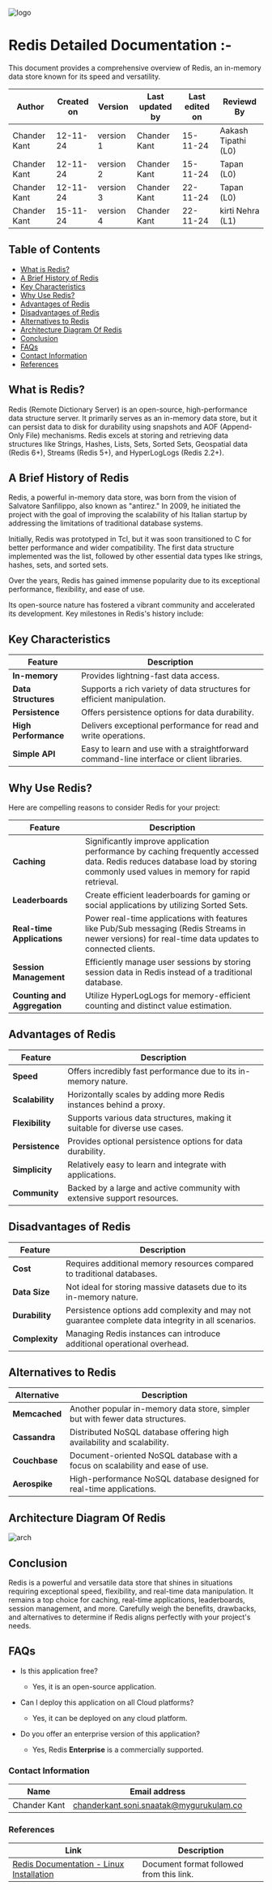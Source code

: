 ![logo](https://github.com/user-attachments/assets/523314c0-d9dc-4c1d-9ff0-08c2d6c5cb55)

# Redis Detailed Documentation :-

This document provides a comprehensive overview of Redis, an in-memory data store known for its speed and versatility.


| **Author** | **Created on** | **Version** | **Last updated by** | **Last edited on** | **Reviewd By** |
|------------|----------------|-------------|----------------------|---------------------|----|
| Chander Kant | 12-11-24 | version 1   | Chander Kant  | 15-11-24          | Aakash Tipathi (L0) |
| Chander Kant| 12-11-24  | version 2   | Chander Kant   | 15-11-24         |  Tapan (L0)|
| Chander Kant| 12-11-24  | version 3   | Chander Kant   | 22-11-24         |  Tapan (L0)|
| Chander Kant| 15-11-24  | version 4   | Chander Kant   | 22-11-24         |  kirti Nehra (L1)|



## Table of Contents

- [What is Redis?](#What-is-Redis?)
- [A Brief History of Redis](#A-Brief-History-of-Redis)
- [Key Characteristics](#Key-Characteristics)
- [Why Use Redis?](#Why-Use-Redis)
- [Advantages of Redis](#Advantages-of-Redis)
- [Disadvantages of Redis](#Disadvantages-of-Redis)
- [Alternatives to Redis](#Alternatives-to-Redis)
- [Architecture Diagram Of Redis](#Architecture-Diagram-Of-Redis)
- [Conclusion](#conclusion)
- [FAQs](#FAQs)
- [Contact Information](#Contact-Information)
- [References](#References)



## What is Redis? 

Redis (Remote Dictionary Server) is an open-source, high-performance data structure server. It primarily serves as an in-memory data store, but it can persist data to disk for durability using snapshots and AOF (Append-Only File) mechanisms. Redis excels at storing and retrieving data structures like Strings, Hashes, Lists, Sets, Sorted Sets, Geospatial data (Redis 6+), Streams (Redis 5+), and HyperLogLogs (Redis 2.2+).

## A Brief History of Redis 

Redis, a powerful in-memory data store, was born from the vision of Salvatore Sanfilippo, also known as "antirez." In 2009, he initiated the project with the goal of improving the scalability of his Italian startup by addressing the limitations of traditional database systems.   

Initially, Redis was prototyped in Tcl, but it was soon transitioned to C for better performance and wider compatibility. The first data structure implemented was the list, followed by other essential data types like strings, hashes, sets, and sorted sets.   

Over the years, Redis has gained immense popularity due to its exceptional performance, flexibility, and ease of use.

 Its open-source nature has fostered a vibrant community and accelerated its development. Key milestones in Redis's history include:   



## **Key Characteristics**  

| Feature                   | Description                                      |
|---------------------------|--------------------------------------------------|
| **In-memory**             | Provides lightning-fast data access.             |
| **Data Structures**       | Supports a rich variety of data structures for efficient manipulation. |
| **Persistence**           | Offers persistence options for data durability.  |
| **High Performance**      | Delivers exceptional performance for read and write operations. |
| **Simple API**            | Easy to learn and use with a straightforward command-line interface or client libraries. |


## Why Use Redis?  

Here are compelling reasons to consider Redis for your project:

| Feature                     | Description                                                                                  |
|-----------------------------|----------------------------------------------------------------------------------------------|
| **Caching**                 | Significantly improve application performance by caching frequently accessed data. Redis reduces database load by storing commonly used values in memory for rapid retrieval. |
| **Leaderboards**            | Create efficient leaderboards for gaming or social applications by utilizing Sorted Sets.   |
| **Real-time Applications**  | Power real-time applications with features like Pub/Sub messaging (Redis Streams in newer versions) for real-time data updates to connected clients. |
| **Session Management**      | Efficiently manage user sessions by storing session data in Redis instead of a traditional database. |
| **Counting and Aggregation**| Utilize HyperLogLogs for memory-efficient counting and distinct value estimation.            |

## Advantages of Redis

| Feature       | Description                                                                                   |
|---------------|-----------------------------------------------------------------------------------------------|
| **Speed**     | Offers incredibly fast performance due to its in-memory nature.                              |
| **Scalability**| Horizontally scales by adding more Redis instances behind a proxy.                           |
| **Flexibility**| Supports various data structures, making it suitable for diverse use cases.                  |
| **Persistence**| Provides optional persistence options for data durability.                                   |
| **Simplicity** | Relatively easy to learn and integrate with applications.                                    |
| **Community**  | Backed by a large and active community with extensive support resources.                      |

## Disadvantages of Redis 

| Feature      | Description                                                                                   |
|--------------|-----------------------------------------------------------------------------------------------|
| **Cost**     | Requires additional memory resources compared to traditional databases.                       |
| **Data Size**| Not ideal for storing massive datasets due to its in-memory nature.                          |
| **Durability**| Persistence options add complexity and may not guarantee complete data integrity in all scenarios. |
| **Complexity**| Managing Redis instances can introduce additional operational overhead.                      |


## Alternatives to Redis


| Alternative    | Description                                                                                  |
|----------------|----------------------------------------------------------------------------------------------|
| **Memcached**   | Another popular in-memory data store, simpler but with fewer data structures.               |
| **Cassandra**   | Distributed NoSQL database offering high availability and scalability.                      |
| **Couchbase**   | Document-oriented NoSQL database with a focus on scalability and ease of use.               |
| **Aerospike**   | High-performance NoSQL database designed for real-time applications.                        |


## Architecture Diagram Of Redis

![arch](https://github.com/user-attachments/assets/f6a78edd-f611-4c97-ae88-f8f6d10071d8)

 

## Conclusion 

Redis is a powerful and versatile data store that shines in situations requiring exceptional speed, flexibility, and real-time data manipulation. It remains a top choice for caching, real-time applications, leaderboards, session management, and more. Carefully weigh the benefits, drawbacks, and alternatives to determine if Redis aligns perfectly with your project's needs.


## FAQs 


* Is this application free?

  -   Yes, it is an open-source application.

* Can I deploy this application on all Cloud platforms?
  - Yes, it can be deployed on any cloud platform.

* Do you offer an enterprise version of this application?

  - Yes, Redis **Enterprise** is a commercially supported.

### Contact Information 

| **Name** | **Email address**            |
|----------|-------------------------------|
| Chander Kant   | chanderkant.soni.snaatak@mygurukulam.co           |


### References

| Link                                                                                          | Description                                      |
|-----------------------------------------------------------------------------------------------|--------------------------------------------------|
| <a href="https://redis.io/docs/latest/operate/oss_and_stack/install/install-redis/" target="_blank">Redis Documentation - Linux Installation</a> | Document format followed from this link.         |

   
